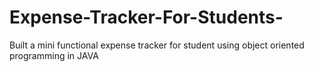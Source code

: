 # Expense-Tracker-For-Students-
Built a mini functional expense tracker for student using object oriented programming in JAVA
